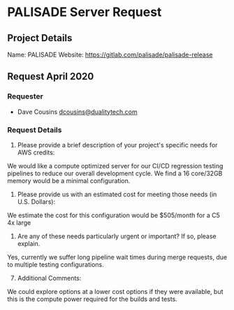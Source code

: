 # PALISADE Server Request

## Project Details

Name: PALISADE
Website: https://gitlab.com/palisade/palisade-release


## Request April 2020

### Requester

- Dave Cousins <dcousins@dualitytech.com>

### Request Details

1. Please provide a brief description of your project's specific needs for AWS credits:

We would like a compute optimized server for our CI/CD regression testing pipelines to reduce our overall development cycle. We find a 16 core/32GB memory would be a minimal configuration.

1. Please provide us with an estimated cost for meeting those needs (in U.S. Dollars):

We estimate the cost for this configuration would be $505/month for a C5 4x large

1. Are any of these needs particularly urgent or important? If so, please explain.

Yes, currently we suffer long pipeline wait times during merge requests, due to multiple testing configurations.

7. Additional Comments:

We could explore options at a lower cost options if they were available, but this is the compute power required for the builds and tests.